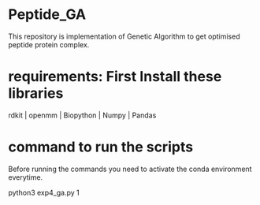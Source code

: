 # Peptide_GA
This repository is implementation of Genetic Algorithm to get optimised peptide protein complex.
# requirements: First Install these libraries
rdkit | 
openmm |
Biopython |
Numpy |
Pandas
# command to run the scripts
Before running the commands you need to activate the conda environment everytime.


python3 exp4_ga.py 1
